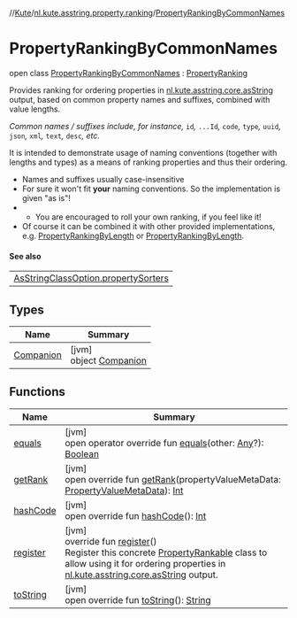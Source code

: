 //[Kute](../../../index.md)/[nl.kute.asstring.property.ranking](../index.md)/[PropertyRankingByCommonNames](index.md)

# PropertyRankingByCommonNames

open class [PropertyRankingByCommonNames](index.md) : [PropertyRanking](../-property-ranking/index.md)

Provides ranking for ordering properties in [nl.kute.asstring.core.asString](../../nl.kute.asstring.core/as-string.md) output, based on common property names and suffixes, combined with value lengths.

*Common names / suffixes include, for instance,* `id`*,* `...Id`*,* `code`*,* `type`*,* `uuid`*,* `json`*,* `xml`*,* `text`*,* `desc`*, etc.*

It is intended to demonstrate usage of naming conventions (together with lengths and types) as a means of ranking properties and thus their ordering.

- 
   Names and suffixes usually case-insensitive
- 
   For sure it won't fit **your** naming conventions. So the implementation is given &quot;as is&quot;!
- - 
      You are encouraged to roll your own ranking, if you feel like it!
- 
   Of course it can be combined it with other provided implementations, e.g. [PropertyRankingByLength](../-property-ranking-by-length/index.md) or [PropertyRankingByLength](../-property-ranking-by-length/index.md).

#### See also

| |
|---|
| [AsStringClassOption.propertySorters](../../nl.kute.asstring.annotation.option/-as-string-class-option/property-sorters.md) |

## Types

| Name | Summary |
|---|---|
| [Companion](-companion/index.md) | [jvm]<br>object [Companion](-companion/index.md) |

## Functions

| Name | Summary |
|---|---|
| [equals](../-property-ranking/equals.md) | [jvm]<br>open operator override fun [equals](../-property-ranking/equals.md)(other: [Any](https://kotlinlang.org/api/latest/jvm/stdlib/kotlin/-any/index.html)?): [Boolean](https://kotlinlang.org/api/latest/jvm/stdlib/kotlin/-boolean/index.html) |
| [getRank](get-rank.md) | [jvm]<br>open override fun [getRank](get-rank.md)(propertyValueMetaData: [PropertyValueMetaData](../-property-value-meta-data/index.md)): [Int](https://kotlinlang.org/api/latest/jvm/stdlib/kotlin/-int/index.html) |
| [hashCode](../-property-ranking/hash-code.md) | [jvm]<br>open override fun [hashCode](../-property-ranking/hash-code.md)(): [Int](https://kotlinlang.org/api/latest/jvm/stdlib/kotlin/-int/index.html) |
| [register](../-property-ranking/register.md) | [jvm]<br>override fun [register](../-property-ranking/register.md)()<br>Register this concrete [PropertyRankable](../-property-rankable/index.md) class to allow using it for ordering properties in [nl.kute.asstring.core.asString](../../nl.kute.asstring.core/as-string.md) output. |
| [toString](../-property-ranking/to-string.md) | [jvm]<br>open override fun [toString](../-property-ranking/to-string.md)(): [String](https://kotlinlang.org/api/latest/jvm/stdlib/kotlin/-string/index.html) |

